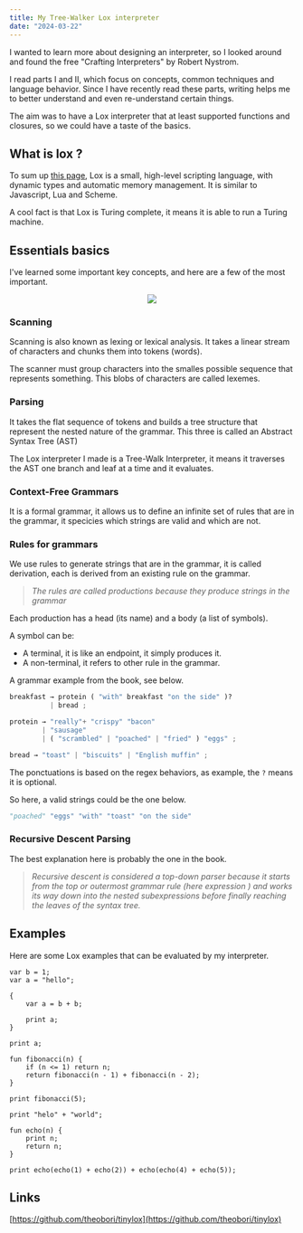 ```yaml
---
title: My Tree-Walker Lox interpreter
date: "2024-03-22"
---
```


I wanted to learn more about designing an interpreter, so I looked around and found the free "Crafting Interpreters" by Robert Nystrom.

I read parts I and II, which focus on concepts, common techniques and language behavior. Since I have recently read these parts, writing helps me to better understand and even re-understand certain things.

The aim was to have a Lox interpreter that at least supported functions and closures, so we could have a taste of the basics.

## What is lox ?

To sum up [this page](https://craftinginterpreters.com/the-lox-language.html), Lox is a small, high-level scripting language, with dynamic types and automatic memory management. It is similar to Javascript, Lua and Scheme.

A cool fact is that Lox is Turing complete, it means it is able to run a Turing machine.


## Essentials basics

I've learned some important key concepts, and here are a few of the most important.



<center>
    <img src="/mountain_lang.png" class="img-center">
</center>



### Scanning

Scanning is also known as lexing or lexical analysis. It takes a linear stream of characters and chunks them into tokens (words).

The scanner must group characters into the smalles possible sequence that represents something. This blobs of characters are called lexemes.



### Parsing

It takes the flat sequence of tokens and builds a tree structure that represent the nested nature of the grammar. This three is called an Abstract Syntax Tree (AST)

The Lox interpreter I made is a Tree-Walk Interpreter, it means it traverses the AST one branch and leaf at a time and it evaluates.



### Context-Free Grammars

It is a formal grammar, it allows us to define an infinite set of rules that are in the grammar, it specicies which strings are valid and which are not.



### Rules for grammars

We use rules to generate strings that are in the grammar, it is called derivation, each is derived from an existing rule on the grammar.

> *The rules are called productions because they produce strings in the grammar*

Each production has a head (its name) and a body (a list of symbols).

A symbol can be:
- A terminal, it is like an endpoint, it simply produces it.
- A non-terminal, it refers to other rule in the grammar.



A grammar example from the book, see below.

```python
breakfast → protein ( "with" breakfast "on the side" )?
          | bread ;

protein → "really"+ "crispy" "bacon"
        | "sausage"
        | ( "scrambled" | "poached" | "fried" ) "eggs" ;

bread → "toast" | "biscuits" | "English muffin" ;
```

The ponctuations is based on the regex behaviors, as example, the `?` means it is optional.


So here, a valid strings could be the one below.

```python
"poached" "eggs" "with" "toast" "on the side"
```



### Recursive Descent Parsing

The best explanation here is probably the one in the book.

> *Recursive descent is considered a top-down parser because it starts from the top or outermost grammar rule (here expression ) and works its way down into the nested subexpressions before finally reaching the leaves of the syntax tree.*


## Examples

Here are some Lox examples that can be evaluated by my interpreter.

```text
var b = 1;
var a = "hello";

{
    var a = b + b;

    print a;
}

print a;

fun fibonacci(n) {
    if (n <= 1) return n;
    return fibonacci(n - 1) + fibonacci(n - 2);
}

print fibonacci(5);

print "helo" + "world";

fun echo(n) {
    print n;
    return n;
}

print echo(echo(1) + echo(2)) + echo(echo(4) + echo(5));
```



## Links

[https://github.com/theobori/tinylox](https://github.com/theobori/tinylox)


